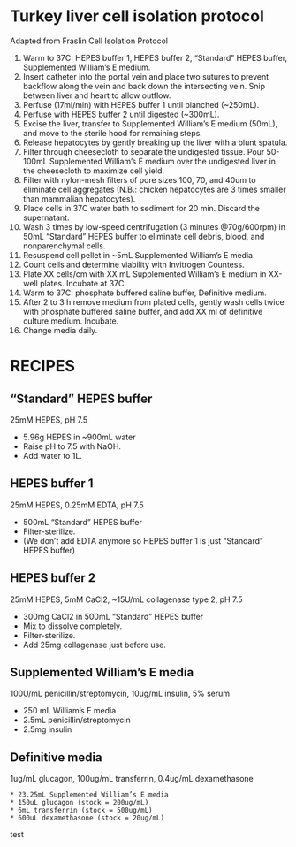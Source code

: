 # Turkey liver cell isolation protocol
Adapted from Fraslin Cell Isolation Protocol

1. Warm to 37C: HEPES buffer 1, HEPES buffer 2, “Standard” HEPES buffer, Supplemented William’s E medium.
2. Insert catheter into the portal vein and place two sutures to prevent backflow along the vein and back down the intersecting vein. Snip between liver and heart to allow outflow.
3. Perfuse (17ml/min) with HEPES buffer 1 until blanched (~250mL).
4. Perfuse with HEPES buffer 2 until digested (~300mL).
5. Excise the liver, transfer to Supplemented William’s E medium (50mL), and move to the sterile hood for remaining steps.
6. Release hepatocytes by gently breaking up the liver with a blunt spatula.
7. Filter through cheesecloth to separate the undigested tissue. Pour 50-100mL Supplemented William’s E medium over the undigested liver in the cheesecloth to maximize cell yield.
8. Filter with nylon-mesh filters of pore sizes 100, 70, and 40um to eliminate cell aggregates (N.B.: chicken hepatocytes are 3 times smaller than mammalian hepatocytes).
9. Place cells in 37C water bath to sediment for 20 min. Discard the supernatant.
10. Wash 3 times by low-speed centrifugation (3 minutes @70g/600rpm) in 50mL “Standard” HEPES buffer to eliminate cell debris, blood, and nonparenchymal cells.
11. Resuspend cell pellet in ~5mL Supplemented William’s E media.
12. Count cells and determine viability with Invitrogen Countess.
13. Plate XX cells/cm with XX mL Supplemented William’s E medium in    XX-well plates. Incubate at 37C.
14. Warm to 37C: phosphate buffered saline buffer, Definitive medium.
15. After 2 to 3 h remove medium from plated cells, gently wash cells twice with phosphate buffered saline buffer, and add XX ml of definitive culture medium. Incubate.
16. Change media daily.

# RECIPES

## “Standard” HEPES buffer
25mM HEPES, pH 7.5

  * 5.96g HEPES in ~900mL water
  * Raise pH to 7.5 with NaOH.
  * Add water to 1L.

## HEPES buffer 1
25mM HEPES, 0.25mM EDTA, pH 7.5

  * 500mL “Standard” HEPES buffer
  * Filter-sterilize.
  * (We don’t add EDTA anymore so HEPES buffer 1 is just “Standard” HEPES buffer)

## HEPES buffer 2
25mM HEPES, 5mM CaCl2, ~15U/mL collagenase type 2, pH 7.5

  * 300mg CaCl2 in 500mL “Standard” HEPES buffer
  * Mix to dissolve completely.
  * Filter-sterilize.
  * Add 25mg collagenase just before use.

## Supplemented William’s E media
100U/mL penicillin/streptomycin, 10ug/mL insulin, 5% serum

  * 250 mL William’s E media
  * 2.5mL penicillin/streptomycin
  * 2.5mg insulin

## Definitive media
1ug/mL glucagon, 100ug/mL transferrin, 0.4ug/mL dexamethasone

	* 23.25mL Supplemented William’s E media
	* 150uL glucagon (stock = 200ug/mL)
	* 6mL transferrin (stock = 500ug/mL)
	* 600uL dexamethasone (stock = 20ug/mL)


test
